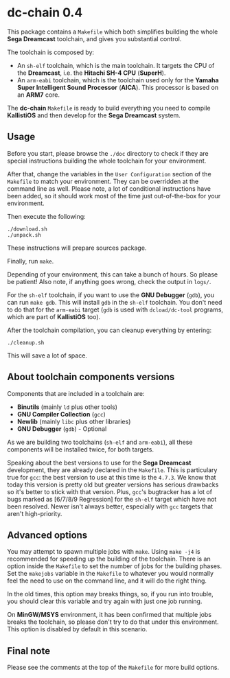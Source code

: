 # dc-chain 0.4 #

This package contains a `Makefile` which both simplifies building the whole 
**Sega Dreamcast** toolchain, and gives you substantial control.

The toolchain is composed by:

- An `sh-elf` toolchain, which is the main toolchain. It targets the CPU of the 
**Dreamcast**, i.e. the **Hitachi SH-4 CPU** (**SuperH**).
- An `arm-eabi` toolchain, which is the toolchain used only for the **Yamaha
Super Intelligent Sound Processor** (**AICA**). This processor is based
on an **ARM7** core.

The **dc-chain** `Makefile` is ready to build everything you need to compile
**KallistiOS** and then develop for the **Sega Dreamcast** system.

## Usage ##

Before you start, please browse the `./doc` directory to check if they are
special instructions building the whole toolchain for your environment. 

After that, change the variables in the `User Configuration` section of the
`Makefile` to match your environment. They can be overridden at the command line 
as well. Please note, a lot of conditional instructions have been added, so it
should work most of the time just out-of-the-box for your environment.

Then execute the following:

	./download.sh
	./unpack.sh

These instructions will prepare sources package.

Finally, run `make`.

Depending of your environment, this can take a bunch of hours. So please be
patient! Also note, if anything goes wrong, check the output in `logs/`.

For the `sh-elf` toolchain, if you want to use the **GNU Debugger** (`gdb`),
you can run `make gdb`. This will install `gdb` in the `sh-elf` toolchain.
You don't need to do that for the `arm-eabi` target (`gdb` is used with
`dcload/dc-tool` programs, which are part of **KallistiOS** too).

After the toolchain compilation, you can cleanup everything by entering:

	./cleanup.sh

This will save a lot of space.

## About toolchain components versions ##

Components that are included in a toolchain are:

- **Binutils** (mainly `ld` plus other tools)
- **GNU Compiler Collection** (`gcc`)
- **Newlib** (mainly `libc` plus other libraries)
- **GNU Debugger** (`gdb`) - Optional

As we are building two toolchains (`sh-elf` and `arm-eabi`), all these
components will be installed twice, for both targets.

Speaking about the best versions to use for the **Sega Dreamcast** development, 
they are already declared in the `Makefile`. This is particulary true for `gcc`:
the best version to use at this time is the `4.7.3`. We know that today this
version is pretty old but greater versions has serious drawbacks so it's better 
to stick with that version. Plus, `gcc`'s bugtracker has a lot of bugs marked as 
[6/7/8/9 Regression] for the `sh-elf` target which have not been resolved.
Newer isn't always better, especially with `gcc` targets that aren't
high-priority.

## Advanced options ##

You may attempt to spawn multiple jobs with `make`. Using `make -j4` is
recommended for speeding up the building of the toolchain. There is an option 
inside the `Makefile` to set the number of jobs for the building phases.
Set the `makejobs` variable in the `Makefile` to whatever you would normally
feel the need to use on the command line, and it will do the right thing.

In the old times, this option may breaks things, so, if you run into
trouble, you should clear this variable and try again with just one
job running.

On **MinGW/MSYS** environment, it has been confirmed that multiple jobs breaks
the toolchain, so please don't try to do that under this environment. This
option is disabled by default in this scenario.

## Final note ##

Please see the comments at the top of the `Makefile` for more build options.
